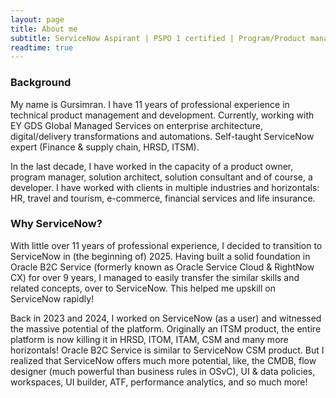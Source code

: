 ```yaml
---
layout: page
title: About me
subtitle: ServiceNow Aspirant | PSPO 1 certified | Program/Product management | Solution architect | Developer (Of course)
readtime: true
---
```


### Background
My name is Gursimran. I have 11 years of professional experience in technical product management and development. Currently, working with EY GDS Global Managed Services on enterprise architecture, digital/delivery transformations and automations. Self-taught ServiceNow expert (Finance & supply chain, HRSD, ITSM).

In the last decade, I have worked in the capacity of a product owner, program manager, solution architect, solution consultant and of course, a developer. I have worked with clients in multiple industries and horizontals: HR, travel and tourism, e-commerce, financial services and life insurance.

### Why ServiceNow?
With little over 11 years of professional experience, I decided to transition to ServiceNow in (the beginning of) 2025. Having built a solid foundation in Oracle B2C Service (formerly known as Oracle Service Cloud & RightNow CX) for over 9 years, I managed to easily transfer the similar skills and related concepts, over to ServiceNow. This helped me upskill on ServiceNow rapidly!

Back in 2023 and 2024, I worked on ServiceNow (as a user) and witnessed the massive potential of the platform. Originally an ITSM product, the entire platform is now killing it in HRSD, ITOM, ITAM, CSM and many more horizontals! Oracle B2C Service is similar to ServiceNow CSM product. But I realized that ServiceNow offers much more potential, like, the CMDB, flow designer (much powerful than business rules in OSvC), UI & data policies, workspaces, UI builder, ATF, performance analytics, and so much more!